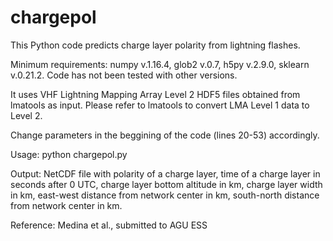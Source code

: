 # chargepol

This Python code predicts charge layer polarity from lightning flashes.

Minimum requirements: numpy v.1.16.4, glob2 v.0.7, h5py v.2.9.0, sklearn v.0.21.2. Code has not been tested with other versions.

It uses VHF Lightning Mapping Array Level 2 HDF5 files obtained from lmatools as input. Please refer to lmatools to convert LMA Level 1 data to Level 2.

Change parameters in the beggining of the code (lines 20-53) accordingly. 

Usage: python chargepol.py

Output: NetCDF file with polarity of a charge layer, time of a charge layer in seconds after 0 UTC, charge layer bottom altitude in km, charge layer width in km, east-west distance from network center in km, south-north distance from network center in km.

Reference: Medina et al., submitted to AGU ESS

